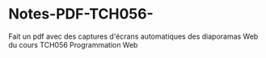 # Notes-PDF-TCH056-
Fait un pdf avec des captures d'écrans automatiques des diaporamas Web du cours TCH056 Programmation Web
